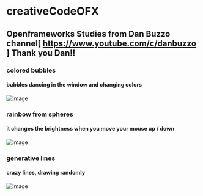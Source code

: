 # creativeCodeOFX
## Openframeworks Studies from **Dan Buzzo channel**[ https://www.youtube.com/c/danbuzzo ] Thank you Dan!! 

### colored bubbles
#### bubbles dancing in the window and changing colors

![image](https://user-images.githubusercontent.com/26682838/185732438-917047a6-0209-4d8d-bb65-a59261dfc783.png)

### rainbow from spheres
#### it changes the brightness when you move your mouse up / down

![image](https://user-images.githubusercontent.com/26682838/185732472-41372442-1fbf-4e28-a3a3-36cf424013df.png)

### generative lines
#### crazy lines, drawing randomly 

![image](https://user-images.githubusercontent.com/26682838/185732458-a9aeac4e-c64a-483b-8fac-63174e9c0886.png)
